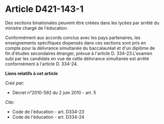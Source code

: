 # Article D421-143-1

Des sections binationales peuvent être créées dans les lycées par arrêté du ministre chargé de l'éducation. 

Conformément aux accords conclus avec les pays partenaires, les enseignements spécifiques dispensés dans ces sections sont
pris en compte pour la délivrance simultanée du baccalauréat et d'un diplôme de fin d'études secondaires étranger, prévue à
l'article D. 334-23.L'examen subi par les candidats en vue de cette délivrance simultanée est arrêté conformément à l'article
D. 334-24.

**Liens relatifs à cet article**

_Créé par_:

  - Décret n°2010-592 du 2 juin 2010 - art. 5

_Cite_:

  - Code de l'éducation - art. D334-23
  - Code de l'éducation - art. D334-24
